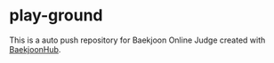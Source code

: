 # play-ground
This is a auto push repository for Baekjoon Online Judge created with [BaekjoonHub](https://github.com/BaekjoonHub/BaekjoonHub).
